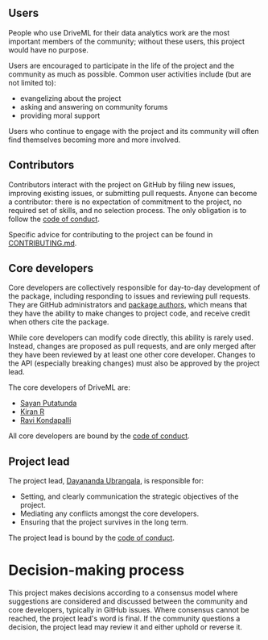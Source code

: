 ## Users
 
People who use DriveML for their data analytics work are the most important members of the community; without these users, this project would have no purpose.
 
Users are encouraged to participate in the life of the project and the community as much as possible. Common user activities include (but are not limited to):
 
- evangelizing about the project
- asking and answering on community forums
- providing moral support 
 
Users who continue to engage with the project and its community will often find themselves becoming more and more involved. 
 
## Contributors
 
Contributors interact with the project on GitHub by filing new issues, improving existing issues, or submitting pull requests. Anyone can become a contributor: there is no expectation of commitment to the project, no required set of skills, and no selection process. The only obligation is to follow the [code of conduct](CODE_OF_CONDUCT.md).
 
Specific advice for contributing to the project can be found in
[CONTRIBUTING.md](https://github.com/daya6489/DriveML/blob/master/CONTRIBUTING.md).
 
## Core developers
 
Core developers are collectively responsible for day-to-day development of the package, including responding to issues and reviewing pull requests. They are GitHub administrators and [package authors](https://github.com/daya6489/DriveML/blob/master/DESCRIPTION), which means that they have the ability to make changes to project code, and receive credit when others cite the package.
 
While core developers can modify code directly, this ability is rarely used. Instead, changes are proposed as pull requests, and are only merged after they have been reviewed by at least one other core developer. Changes to the API (especially breaking changes) must also be approved by the project lead. 
 
 
The core developers of DriveML are:
 
* [Sayan Putatunda]( https://github.com/sayanddude )
* [Kiran R](https://github.com/rkirana)
* [Ravi Kondapalli](https://github.com/rpkon)
 
All core developers are bound by the [code of conduct](CODE_OF_CONDUCT.md).
 
## Project lead
 
The project lead, [Dayananda Ubrangala](https://github.com/daya6489), is responsible for:
 
* Setting, and clearly communication the strategic objectives of the project.
* Mediating any conflicts amongst the core developers.
* Ensuring that the project survives in the long term.
 
The project lead is bound by the [code of conduct](CODE_OF_CONDUCT.md).
 
# Decision-making process
 
This project makes decisions according to a consensus model where suggestions are considered and discussed between the community and core developers, typically in GitHub issues. Where consensus cannot be reached, the project lead's word is final. If the community questions a decision, the project lead may review it and either uphold or reverse it.
